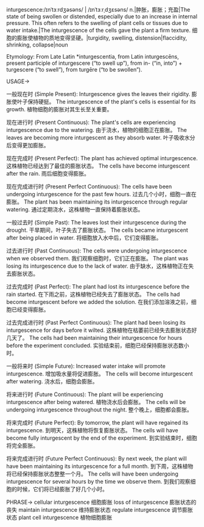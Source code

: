 inturgescence:/ɪnˈtɜːrdʒəsəns/ | /ɪnˈtɜːrˌdʒɛsəns/
n.|肿胀，膨胀；充盈|The state of being swollen or distended, especially due to an increase in internal pressure.  This often refers to the swelling of plant cells or tissues due to water intake.|The inturgescence of the cells gave the plant a firm texture.  细胞的膨胀使植物的质地变得坚硬。|turgidity, swelling, distension|flaccidity, shrinking, collapse|noun

Etymology:
From Late Latin *inturgescentia, from Latin inturgescēns, present participle of inturgescere (“to swell up”), from in- (“in, into”) + turgescere (“to swell”), from turgēre (“to be swollen”).

USAGE->

一般现在时 (Simple Present):
Inturgescence gives the leaves their rigidity. 膨胀使叶子保持硬挺。
The inturgescence of the plant's cells is essential for its growth.  植物细胞的膨胀对其生长至关重要。

现在进行时 (Present Continuous):
The plant's cells are experiencing inturgescence due to the watering. 由于浇水，植物的细胞正在膨胀。
The leaves are becoming more inturgescent as they absorb water. 叶子吸收水分后变得更加膨胀。

现在完成时 (Present Perfect):
The plant has achieved optimal inturgescence.  这株植物已经达到了最佳的膨胀状态。
The cells have become inturgescent after the rain. 雨后细胞变得膨胀。

现在完成进行时 (Present Perfect Continuous):
The cells have been undergoing inturgescence for the past few hours. 过去几个小时，细胞一直在膨胀。
The plant has been maintaining its inturgescence through regular watering.  通过定期浇水，这株植物一直保持着膨胀状态。

一般过去时 (Simple Past):
The leaves lost their inturgescence during the drought. 干旱期间，叶子失去了膨胀状态。
The cells became inturgescent after being placed in water. 将细胞放入水中后，它们变得膨胀。


过去进行时 (Past Continuous):
The cells were undergoing inturgescence when we observed them. 我们观察细胞时，它们正在膨胀。
The plant was losing its inturgescence due to the lack of water. 由于缺水，这株植物正在失去膨胀状态。

过去完成时 (Past Perfect):
The plant had lost its inturgescence before the rain started. 在下雨之前，这株植物已经失去了膨胀状态。
The cells had become inturgescent before we added the solution.  在我们添加溶液之前，细胞已经变得膨胀。

过去完成进行时 (Past Perfect Continuous):
The plant had been losing its inturgescence for days before it wilted. 这株植物在枯萎前已经失去膨胀状态好几天了。
The cells had been maintaining their inturgescence for hours before the experiment concluded.  实验结束前，细胞已经保持膨胀状态数小时。


一般将来时 (Simple Future):
Increased water intake will promote inturgescence.  增加吸水量将促进膨胀。
The cells will become inturgescent after watering. 浇水后，细胞会膨胀。

将来进行时 (Future Continuous):
The plant will be experiencing inturgescence after being watered.  植物浇水后会膨胀。
The cells will be undergoing inturgescence throughout the night.  整个晚上，细胞都会膨胀。

将来完成时 (Future Perfect):
By tomorrow, the plant will have regained its inturgescence. 到明天，这株植物将恢复膨胀状态。
The cells will have become fully inturgescent by the end of the experiment.  到实验结束时，细胞将完全膨胀。

将来完成进行时 (Future Perfect Continuous):
By next week, the plant will have been maintaining its inturgescence for a full month.  到下周，这株植物将已经保持膨胀状态整整一个月。
The cells will have been undergoing inturgescence for several hours by the time we observe them.  到我们观察细胞的时候，它们将已经膨胀了好几个小时。


PHRASE->
cellular inturgescence 细胞膨胀
loss of inturgescence  膨胀状态的丧失
maintain inturgescence  维持膨胀状态
regulate inturgescence  调节膨胀状态
plant cell inturgescence 植物细胞膨胀
